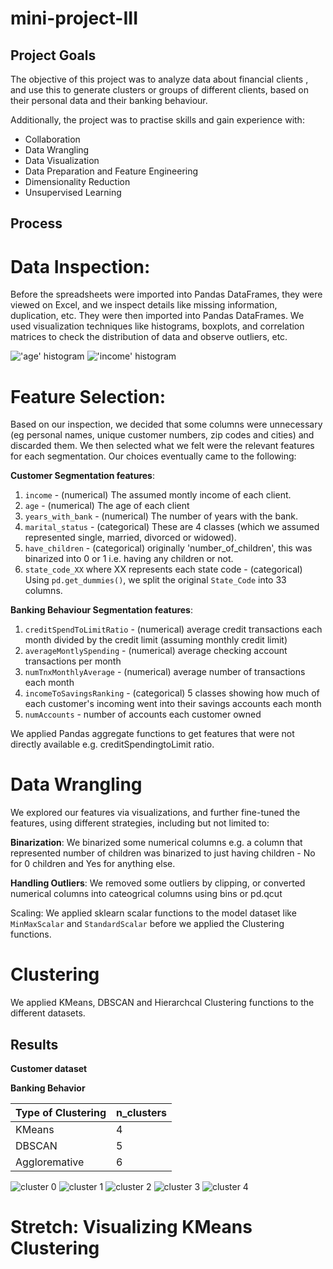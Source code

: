 # mini-project-III

## Project Goals

The objective of this project was to analyze data about financial clients , and use this to generate clusters or groups of different clients, based on their personal data and their banking behaviour. 

Additionally, the project was to practise skills and gain experience with: 

- Collaboration 
- Data Wrangling
- Data Visualization
- Data Preparation and Feature Engineering
- Dimensionality Reduction
- Unsupervised Learning

## Process
# Data Inspection:

Before the spreadsheets were imported into Pandas DataFrames, they were viewed on Excel, and we inspect details like missing information, duplication, etc. They were then imported into Pandas DataFrames. We used visualization techniques like histograms, boxplots, and correlation matrices to check the distribution of data and observe outliers, etc.

!['age' histogram](images/age_histogram.png "Distribution of age")
!['income' histogram](images/income_histogram.png "Distribution of income")


# Feature Selection:
Based on our inspection, we decided that some columns were unnecessary (eg personal names, unique customer numbers, zip codes and cities) and discarded them. We then selected what we felt were the relevant features for each segmentation. Our choices eventually came to the following:

**Customer Segmentation features**:
1. `income` - (numerical) The assumed montly income of each client.
2. `age` - (numerical) The age of each client 
3. `years_with_bank` - (numerical) The number of years with the bank.
4. `marital_status` - (categorical) These are 4 classes (which we assumed represented single, married, divorced or widowed).
5. `have_children` - (categorical) originally 'number_of_children', this was binarized into 0 or 1 i.e. having any children or not.
6. `state_code_XX` where XX represents each state code - (categorical) Using `pd.get_dummies()`, we split the original `State_Code` into 33 columns.

**Banking Behaviour Segmentation features**:
1. `creditSpendToLimitRatio` - (numerical) average credit transactions each month divided by the credit limit (assuming monthly credit limit)
2. `averageMontlySpending` - (numerical) average checking account transactions per month
3. `numTnxMonthlyAverage` - (numerical) average number of transactions each month
4. `incomeToSavingsRanking` - (categorical) 5 classes showing how much of each customer's incoming went into their savings accounts each month
5. `numAccounts` - number of accounts each customer owned

We applied Pandas aggregate functions to get features that were not directly available e.g. creditSpendingtoLimit ratio.

# Data Wrangling

We explored our features via visualizations, and further fine-tuned the features, using different strategies, including but not limited to:

**Binarization**: We binarized some numerical columns e.g. a column that represented number of children was binarized to just having children - No for 0 children and Yes for anything else.

**Handling Outliers**: We removed some outliers by clipping, or converted numerical columns into cateogrical columns using bins or pd.qcut

Scaling: We applied sklearn scalar functions to the model dataset like `MinMaxScalar` and `StandardScalar` before we applied the Clustering functions.

# Clustering

We applied KMeans, DBSCAN and Hierarchcal Clustering functions to the different datasets.

## Results

**Customer dataset**


**Banking Behavior**

| Type of Clustering    | n_clusters |
| --------------------- | ------- |
| KMeans                | 4       |
| DBSCAN                | 5       |
| Aggloremative         | 6       |

![cluster 0](images/cluster0.png "Cluster 0")
![cluster 1](images/cluster1.png "Cluster 1")
![cluster 2](images/cluster2.png "Cluster 2")
![cluster 3](images/cluster3.png "Cluster 3")
![cluster 4](images/cluster4.png "Cluster 4")



# Stretch: Visualizing KMeans Clustering


